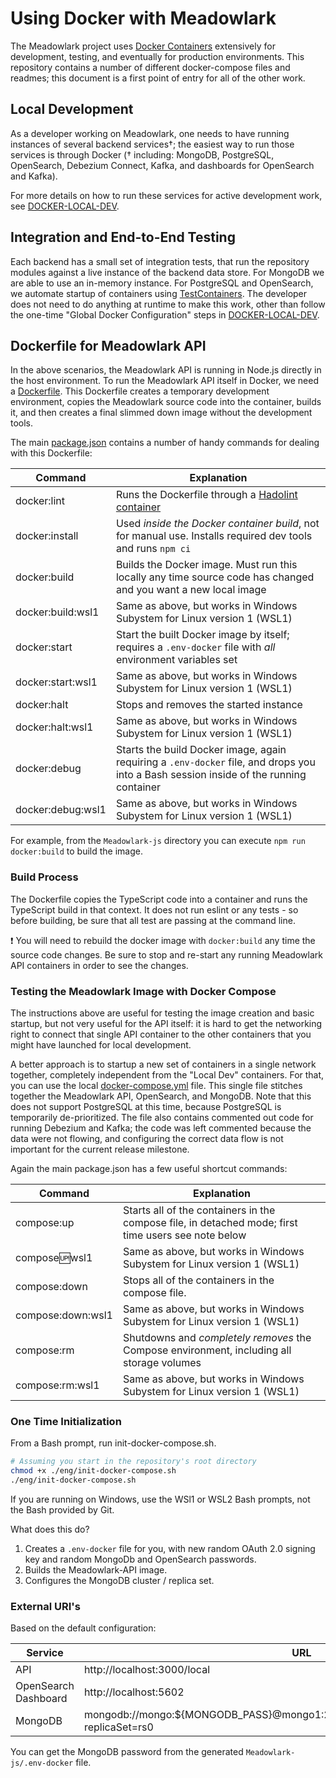 # Using Docker with Meadowlark

The Meadowlark project uses [Docker Containers](https://www.docker.com)
extensively for development, testing, and eventually for production
environments. This repository contains a number of different docker-compose
files and readmes; this document is a first point of entry for all of the other
work.

## Local Development

As a developer working on Meadowlark, one needs to have running instances of
several backend services†; the easiest way to run those services is through
Docker († including: MongoDB, PostgreSQL, OpenSearch, Debezium Connect, Kafka,
and dashboards for OpenSearch and Kafka).

For more details on how to run these services for active development work, see
[DOCKER-LOCAL-DEV](DOCKER-LOCAL-DEV.md).

## Integration and End-to-End Testing

Each backend has a small set of integration tests, that run the repository
modules against a live instance of the backend data store. For MongoDB we are
able to use an in-memory instance. For PostgreSQL and OpenSearch, we automate
startup of containers using [TestContainers](https://testcontainers.com/). The
developer does not need to do anything at runtime to make this work, other than
follow the one-time "Global Docker Configuration" steps in
[DOCKER-LOCAL-DEV](DOCKER-LOCAL-DEV.md).

## Dockerfile for Meadowlark API

In the above scenarios, the Meadowlark API is running in Node.js directly in the
host environment. To run the Meadowlark API itself in Docker, we need a
[Dockerfile](../Meadowlark-js/Dockerfile). This Dockerfile creates a temporary
development environment, copies the Meadowlark source code into the container,
builds it, and then creates a final slimmed down image without the development
tools.

The main [package.json](../Meadowlark-js/package.json) contains a number of
handy commands for dealing with this Dockerfile:

| Command           | Explanation                                                                                                                            |
| ----------------- | -------------------------------------------------------------------------------------------------------------------------------------- |
| docker:lint       | Runs the Dockerfile through a [Hadolint container](https://github.com/hadolint/hadolint)                                               |
| docker:install    | Used _inside the Docker container build_, not for manual use. Installs required dev tools and runs `npm ci`                            |
| docker:build      | Builds the Docker image. Must run this locally any time source code has changed and you want a new local image                         |
| docker:build:wsl1 | Same as above, but works in Windows Subystem for Linux version 1 (WSL1)                                                                |
| docker:start      | Start the built Docker image by itself; requires a `.env-docker` file with _all_ environment variables set                             |
| docker:start:wsl1 | Same as above, but works in Windows Subystem for Linux version 1 (WSL1)                                                                |
| docker:halt       | Stops and removes the started instance                                                                                                 |
| docker:halt:wsl1  | Same as above, but works in Windows Subystem for Linux version 1 (WSL1)                                                                |
| docker:debug      | Starts the build Docker image, again requiring a `.env-docker` file, and drops you into a Bash session inside of the running container |
| docker:debug:wsl1 | Same as above, but works in Windows Subystem for Linux version 1 (WSL1)                                                                |

For example, from the `Meadowlark-js` directory you can execute `npm run
docker:build` to build the image.

### Build Process

The Dockerfile copies the TypeScript code into a container and runs the
TypeScript build in that context. It does not run eslint or any tests - so
before building, be sure that all test are passing at the command line.

:exclamation: You will need to rebuild the docker image with `docker:build` any
time the source code changes. Be sure to stop and re-start any running
Meadowlark API containers in order to see the changes.

### Testing the Meadowlark Image with Docker Compose

The instructions above are useful for testing the image creation and basic
startup, but not very useful for the API itself: it is hard to get the
networking right to connect that single API container to the other containers
that you might have launched for local development.

A better approach is to startup a new set of containers in a single network
together, completely independent from the "Local Dev" containers. For that, you
can use the local [docker-compose.yml](../Meadowlark-js/docker-compose.yml)
file. This single file stitches together the Meadowlark API, OpenSearch, and
MongoDB. Note that this does not support PostgreSQL at this time, because
PostgreSQL is temporarily de-prioritized. The file also contains commented out
code for running Debezium and Kafka; the code was left commented because the
data were not flowing, and configuring the correct data flow is not important
for the current release milestone.

Again the main package.json has a few useful shortcut commands:

| Command           | Explanation                                                                                         |
| ----------------- | --------------------------------------------------------------------------------------------------- |
| compose:up        | Starts all of the containers in the compose file, in detached mode; first time users see note below |
| compose:up:wsl1   | Same as above, but works in Windows Subystem for Linux version 1 (WSL1)                             |
| compose:down      | Stops all of the containers in the compose file.                                                    |
| compose:down:wsl1 | Same as above, but works in Windows Subystem for Linux version 1 (WSL1)                             |
| compose:rm        | Shutdowns and _completely removes_ the Compose environment, including all storage volumes           |
| compose:rm:wsl1   | Same as above, but works in Windows Subystem for Linux version 1 (WSL1)                             |

### One Time Initialization

From a Bash prompt, run init-docker-compose.sh.

```bash
# Assuming you start in the repository's root directory
chmod +x ./eng/init-docker-compose.sh
./eng/init-docker-compose.sh
```

If you are running on Windows, use the WSl1 or WSL2 Bash prompts, not the Bash
provided by Git.

What does this do?

1. Creates a `.env-docker` file for you, with new random OAuth 2.0 signing key
   and random MongoDb and OpenSearch passwords.
2. Builds the Meadowlark-API image.
3. Configures the MongoDB cluster / replica set.

### External URI's

Based on the default configuration:

| Service              | URL                                                                                    |
| -------------------- | -------------------------------------------------------------------------------------- |
| API                  | http://localhost:3000/local                                                            |
| OpenSearch Dashboard | http://localhost:5602                                                                  |
| MongoDB              | mongodb://mongo:${MONGODB_PASS}@mongo1:27027,mongo2:27028,mongo3:27029/?replicaSet=rs0 |

You can get the MongoDB password from the generated `Meadowlark-js/.env-docker` file.
